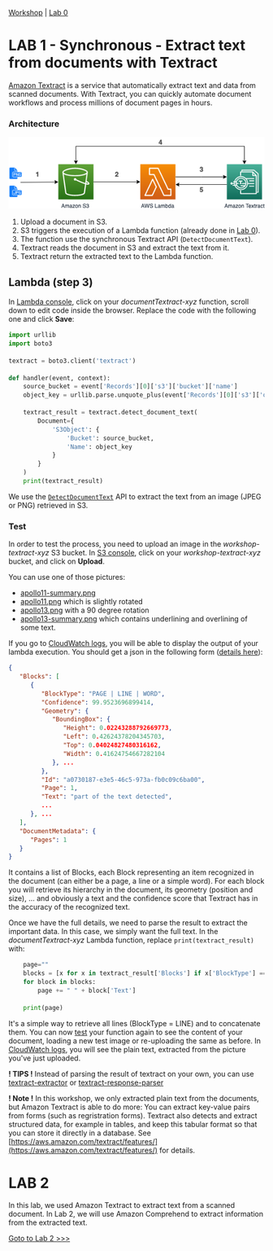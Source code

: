[Workshop](../../README.md) | [Lab 0](../../Lab0/README.md)

# LAB 1 - Synchronous - Extract text from documents with Textract

[Amazon Textract](https://docs.aws.amazon.com/textract/latest/dg/what-is.html) is a service that automatically extract text and data from scanned documents. With Textract, you can quickly automate document workflows and process millions of document pages in hours.

<a name="archi_sync"></a>
### Architecture
![Synchronous Architecture](images/textract_sync_archi.png)

1. Upload a document in S3. 
2. S3 triggers the execution of a Lambda function (already done in [Lab 0](../../Lab0/README.md)).
3. The function use the synchronous Textract API (``DetectDocumentText``).
4. Textract reads the document in S3 and extract the text from it.
5. Textract return the extracted text to the Lambda function.
  

## Lambda (step 3)
In [Lambda console](https://console.aws.amazon.com/lambda/home?region=us-east-1#/functions), click on your *documentTextract-xyz* function, scroll down to edit code inside the browser. Replace the code with the following one and click **Save**:

```python
import urllib
import boto3

textract = boto3.client('textract')

def handler(event, context):
	source_bucket = event['Records'][0]['s3']['bucket']['name']
	object_key = urllib.parse.unquote_plus(event['Records'][0]['s3']['object']['key'])
	
	textract_result = textract.detect_document_text(
		Document={
			'S3Object': {
				'Bucket': source_bucket,
				'Name': object_key
			}
		}
	)
	print(textract_result)

```
We use the [``DetectDocumentText``](https://docs.aws.amazon.com/textract/latest/dg/API_DetectDocumentText.html) API to extract the text from an image (JPEG or PNG) retrieved in S3.

<a name="test"></a>
### Test
In order to test the process, you need to upload an image in the *workshop-textract-xyz* S3 bucket. In [S3 console](https://s3.console.aws.amazon.com/s3/buckets/), click on your *workshop-textract-xyz* bucket, and click on **Upload**.

You can use one of those pictures:

 - [apollo11-summary.png](../documents/apollo11-summary.png) 
 - [apollo11.png](../documents/apollo11.png) which is slightly rotated
 - [apollo13.png](../documents/apollo13.png) with a 90 degree rotation
 - [apollo13-summary.png](../documents/apollo13-summary.png) which contains underlining and overlining of some text.

If you go to [CloudWatch logs](https://console.aws.amazon.com/cloudwatch/home?region=us-east-1#logs:prefix=/aws/lambda/documentTextract), you will be able to display the output of your lambda execution. You should get a json in the following form ([details here](https://docs.aws.amazon.com/textract/latest/dg/API_DetectDocumentText.html#API_DetectDocumentText_ResponseSyntax)):

```json
{
   "Blocks": [ 
      { 
         "BlockType": "PAGE | LINE | WORD",
         "Confidence": 99.9523696899414,
         "Geometry": { 
            "BoundingBox": { 
               "Height": 0.02243288792669773,
               "Left": 0.42624378204345703,
               "Top": 0.04024827480316162,
               "Width": 0.41624754667282104
            }, ...
         },
         "Id": "a0730187-e3e5-46c5-973a-fb0c09c6ba00",
         "Page": 1,
         "Text": "part of the text detected",
         ...
      }, ...
   ],
   "DocumentMetadata": { 
      "Pages": 1
   }
}
```

It contains a list of Blocks, each Block representing an item recognized in the document (can either be a page, a line or a simple word). For each block you will retrieve its hierarchy in the document, its geometry (position and size), ... and obviously a text and the confidence score that Textract has in the accuracy of the recognized text.

Once we have the full details, we need to parse the result to extract the important data. In this case, we simply want the full text. In the *documentTextract-xyz* Lambda function, replace ``print(textract_result)`` with: 

```python
	page=""
	blocks = [x for x in textract_result['Blocks'] if x['BlockType'] == "LINE"]
	for block in blocks:
		page += " " + block['Text']
        	
	print(page)
```
It's a simple way to retrieve all lines (BlockType = LINE) and to concatenate them. You can now [test](#test) your function again to see the content of your document, loading a new test image or re-uploading the same as before. In [CloudWatch logs](https://console.aws.amazon.com/cloudwatch/home?region=us-east-1#logs:prefix=/aws/lambda/documentTextract), you will see the plain text, extracted from the picture you've just uploaded.

**! TIPS !** Instead of parsing the result of textract on your own, you can use [textract-extractor](https://github.com/aws-samples/amazon-textract-textractor) or [textract-response-parser](https://github.com/aws-samples/amazon-textract-response-parser)

**! Note !** In this workshop, we only extracted plain text from the documents, but Amazon Textract is able to do more: You can extract key-value pairs from forms (such as regristration forms). Textract also detects and extract structured data, for example in tables, and keep this tabular format so that you can store it directly in a database. See [https://aws.amazon.com/textract/features/](https://aws.amazon.com/textract/features/) for details.

# LAB 2
In this lab, we used Amazon Textract to extract text from a scanned document. 
In Lab 2, we will use Amazon Comprehend to extract information from the extracted text.

[Goto to Lab 2 >>>](../Lab2/README.md)